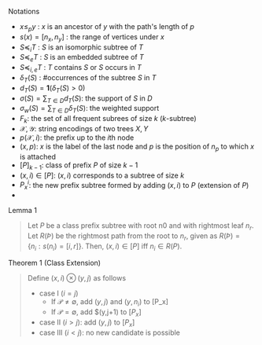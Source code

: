 Notations
- $x\le_p y$ : $x$ is an ancestor of $y$ with the path's length of $p$
- $s(x)=[n_x, n_y]$ : the range of vertices under $x$
- $S\preceq_i T$ : $S$ is an isomorphic subtree of $T$
- $S\preceq_e T$ : $S$ is an embedded subtree of $T$
- $S\preceq_{i,e} T$ : $T$ contains $S$ or $S$ occurs in $T$
- $\delta_T(S)$ : #occurrences of the subtree $S$ in $T$
- $d_T(S) = \mathbf 1(\delta_T(S)>0)$
- $\sigma(S) = \sum_{T\in D}d_T(S)$: the support of $S$ in $D$
- $\sigma_w(S)=\sum_{T\in D}\delta_T(S)$: the weighted support
- $F_k$: the set of all frequent subrees of size $k$ ($k$-subtree)
- $\mathcal X, \mathcal Y$: string encodings of two trees $X, Y$
- $p(\mathcal X, i)$: the prefix up to the $i$th node
- $(x,p)$: $x$ is the label of the last node and $p$ is the position of $n_p$ to which $x$ is attached
- $[P]_{k-1}$: class of prefix $P$ of size $k-1$
- $(x,i)\in [P]$: $(x,i)$ corresponds to a subtree of size $k$
- $P_x^i$: the new prefix subtree formed by adding $(x,i)$ to $P$ (extension of $P$)
- 

Lemma 1
> Let $P$ be a class prefix subtree with root n0 and with rightmost leaf $n_r$. Let $R(Þ)$ be the rightmost path from the root to $n_r$, given as $R(Þ) =\{n_i:s(n_i)=[i,r]\}$. Then, $(x,i)\in[P]$ iff $n_i\in R(P)$.

Theorem 1 (Class Extension)
> Define $(x,i)\otimes (y,j)$ as follows 
> - case I $(i=j)$
>   - If $\mathcal P \ne\emptyset$, add $(y,j)$ and $(y,n_i)$ to [P_x]
>   - If $\mathcal P=\emptyset$, add $(y,j+1) to $[P_x]$
> - case II $(i>j)$: add $(y,j)$ to $[P_x]$
> - case III $(i<j)$: no new candidate is possible

